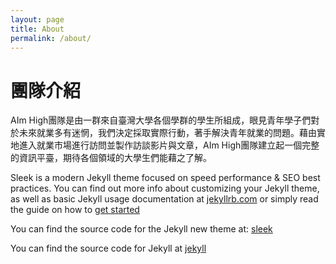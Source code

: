```yaml
---
layout: page
title: About
permalink: /about/
---
```


# 團隊介紹
AIm High團隊是由一群來自臺灣大學各個學群的學生所組成，眼見青年學子們對於未來就業多有迷惘，我們決定採取實際行動，著手解決青年就業的問題。藉由實地進入就業市場進行訪問並製作訪談影片與文章，AIm High團隊建立起一個完整的資訊平臺，期待各個領域的大學生們能藉之了解。

Sleek is a modern Jekyll theme focused on speed performance & SEO best practices. You can find out more info about customizing your Jekyll theme, as well as basic Jekyll usage documentation at [jekyllrb.com](http://jekyllrb.com/) or simply read the guide on how to [get started](/getting-started)

You can find the source code for the Jekyll new theme at:
[sleek](https://github.com/janczizikow/sleek)

You can find the source code for Jekyll at
[jekyll](https://github.com/jekyll/jekyll)
